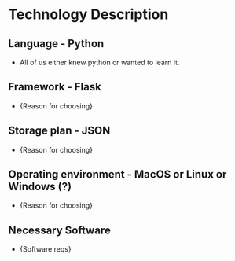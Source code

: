# Technology Description

## Language - Python

- All of us either knew python or wanted to learn it.

## Framework - Flask

- {Reason for choosing}

## Storage plan - JSON

- {Reason for choosing}

## Operating environment - MacOS or Linux or Windows (?)

- {Reason for choosing}

## Necessary Software

- {Software reqs}
